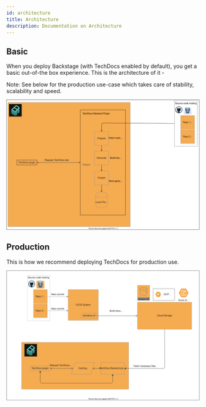 ```yaml
---
id: architecture
title: Architecture
description: Documentation on Architecture
---
```


## Basic

When you deploy Backstage (with TechDocs enabled by default), you get a basic
out-of-the box experience. This is the architecture of it -

Note: See below for the production use-case which takes care of stability,
scalability and speed.

![TechDocs Architecture diagram](../../assets/techdocs/architecture-basic.drawio.svg)

## Production

This is how we recommend deploying TechDocs for production use.

![TechDocs Architecture diagram](../../assets/techdocs/architecture-production.drawio.svg)
